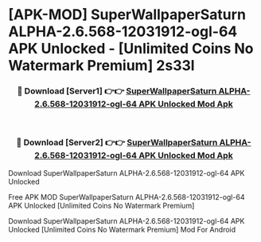 # [APK-MOD] SuperWallpaperSaturn ALPHA-2.6.568-12031912-ogl-64 APK Unlocked - [Unlimited Coins No Watermark Premium] 2s33l



<div align="center">
<h3>🔴 Download [Server1] 👉👉 <a href="https://momento.my/?title=SuperWallpaperSaturn_ALPHA-2.6.568-12031912-ogl-64_APK_Unlocked">SuperWallpaperSaturn ALPHA-2.6.568-12031912-ogl-64 APK Unlocked Mod Apk</a></h3><br>

<h3>🔴 Download [Server2] 👉👉 <a href="https://momento.my/?title=SuperWallpaperSaturn_ALPHA-2.6.568-12031912-ogl-64_APK_Unlocked">SuperWallpaperSaturn ALPHA-2.6.568-12031912-ogl-64 APK Unlocked Mod Apk</a></h3>
</div>



Download SuperWallpaperSaturn ALPHA-2.6.568-12031912-ogl-64 APK Unlocked 

Free APK MOD SuperWallpaperSaturn ALPHA-2.6.568-12031912-ogl-64 APK Unlocked [Unlimited Coins No Watermark Premium]

Download SuperWallpaperSaturn ALPHA-2.6.568-12031912-ogl-64 APK Unlocked [Unlimited Coins No Watermark Premium] Mod For Android
